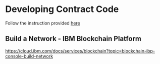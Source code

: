 # Developing Contract Code

Follow the instruction provided [here](https://cloud.ibm.com/docs/services/blockchain/howto?topic=blockchain-develop-vscode)

## Build a Network - IBM Blockchain Platform
https://cloud.ibm.com/docs/services/blockchain?topic=blockchain-ibp-console-build-network



